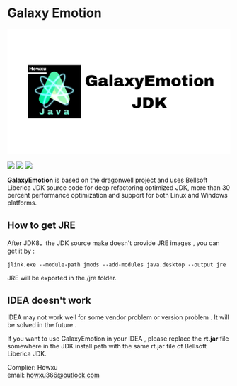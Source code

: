 # Galaxy Emotion
![OpenJDK](./new_icon.jpg)

![](https://img.shields.io/badge/OpenJDK-CLI-blue) ![](https://img.shields.io/badge/Dragonwell-Alibaba-green) ![](https://img.shields.io/badge/Liberica-bellsoft-blue)

**GalaxyEmotion** is based on the dragonwell project and uses Bellsoft Liberica JDK source code for deep refactoring optimized JDK, more than 30 percent performance optimization and support for both Linux and Windows platforms.  

## How to get JRE
After JDK8，the JDK source make doesn't provide JRE images , you can get it by :

```baah
jlink.exe --module-path jmods --add-modules java.desktop --output jre
```
JRE will be exported in the./jre folder.

 ## IDEA doesn't work
IDEA may not work well for some vendor problem or version problem . It will be solved in the future .  

If you want to use GalaxyEmotion in your IDEA , please replace the **rt.jar** file somewhere in the JDK install path with the same rt.jar file of Bellsoft Liberica JDK.  

Complier: Howxu  
email: <howxu366@outlook.com>

